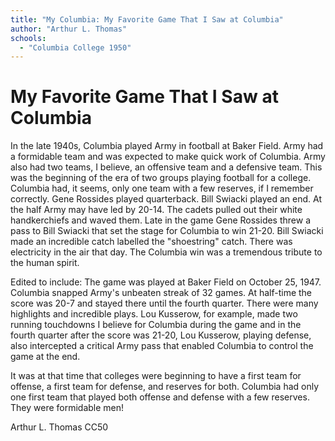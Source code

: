 ```yaml
---
title: "My Columbia: My Favorite Game That I Saw at Columbia"
author: "Arthur L. Thomas"
schools:
  - "Columbia College 1950"
---
```


# My Favorite Game That I Saw at Columbia

In the late 1940s, Columbia played Army in football at Baker Field. Army had a formidable team and was expected to make quick work of Columbia. Army also had two teams, I believe, an offensive team and a defensive team. This was the beginning of the era of two groups playing football for a college. Columbia had, it seems, only one team with a few reserves, if I remember correctly. Gene Rossides played quarterback. Bill Swiacki played an end. At the half Army may have led by 20-14. The cadets pulled out their white handkerchiefs and waved them. Late in the game Gene Rossides threw a pass to Bill Swiacki that set the stage for Columbia to win 21-20. Bill Swiacki made an incredible catch labelled the "shoestring" catch. There was electricity in the air that day. The Columbia win was a tremendous tribute to the human spirit.

Edited to include:  The game was played at Baker Field on October 25, 1947. Columbia snapped Army's unbeaten streak of 32 games. At half-time the score was 20-7 and stayed there until the fourth quarter. There were many highlights and incredible plays. Lou Kusserow, for example, made two running touchdowns I believe for Columbia during the game and in the fourth quarter after the score was 21-20, Lou Kusserow, playing defense, also intercepted a critical Army pass that enabled Columbia to control the game at the end.

It was at that time that colleges were beginning to have a first team for offense, a first team for defense, and reserves for both. Columbia had only one first team that played both offense and defense with a few reserves. They were formidable men!

Arthur L. Thomas CC50
